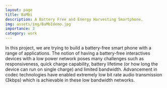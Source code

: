 ```yaml
---
layout: page
title: BaMbi
description: A Battery Free and Energy Harvesting Smartphone.
img: assets/img/BaMbIdemo.jpg
importance: 3
category: work
---
```


In this project, we are trying to build a battery-free smart phone with a range of applications. The notion of having a battery-free interactives devices with a low power network poses many challenges such as responsiveness, quick charge capability, battery lifetime (or how long the device can run on single charge) and limited bandwidth. Advancement in codec technologies have enabled extremely low bit rate audio transmission (3kbps) which is achievable in these low bandwidth networks.